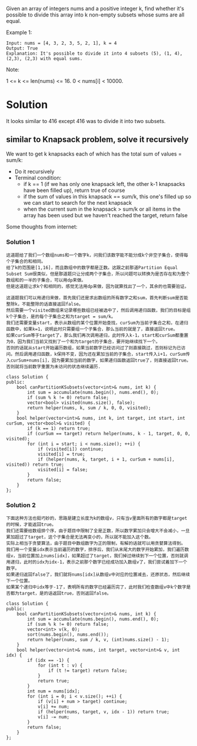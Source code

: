 Given an array of integers nums and a positive integer k, find whether it's possible to divide this array into k non-empty subsets whose sums are all equal.

Example 1:  

	Input: nums = [4, 3, 2, 3, 5, 2, 1], k = 4
	Output: True
	Explanation: It's possible to divide it into 4 subsets (5), (1, 4), (2,3), (2,3) with equal sums.

Note:

1 <= k <= len(nums) <= 16.
0 < nums[i] < 10000.

# Solution

It looks similar to 416 except 416 was to divide it into two subsets.

## similar to Knapsack problem, solve it recursively

We want to get k knapsacks each of which has the total sum of values = sum/k:  
+ Do it recursively
+ Terminal condition:
	+ if k == 1 (if we has only one knapsack left, the other k-1 knapsacks have been filled up), return true of course
	+ if the sum of values in this knapsack == sum/k, this one's filled up so we can start to search for the next knapsack
	+ when the current sum in the knapsack > sum/k or all items in the array has been used but we haven't reached the target, return false

Some thoughts from internet: 

### Solution 1 

	这道题给了我们一个数组nums和一个数字k，问我们该数字能不能分成k个非空子集合，使得每个子集合的和相同。
	给了k的范围是[1,16]，而且数组中的数字都是正数。这跟之前那道Partition Equal Subset Sum很类似，但是那道题只让分成两个子集合，所以问题可以转换为是否存在和为整个数组和的一半的子集合，可以用dp来做。
	但是这道题让求k个和相同的，感觉无法用dp来做，因为就算找出了一个，其余的也需要验证。

	这道题我们可以用递归来做，首先我们还是求出数组的所有数字之和sum，首先判断sum是否能整除k，不能整除的话直接返回false。
	然后需要一个visited数组来记录哪些数组已经被选中了，然后调用递归函数，我们的目标是组k个子集合，是的每个子集合之和为target = sum/k。
	我们还需要变量start，表示从数组的某个位置开始查找，curSum为当前子集合之和，在递归函数中，如果k=1，说明此时只需要组一个子集合，那么当前的就是了，直接返回true。
	如果curSum等于target了，那么我们再次调用递归，此时传入k-1，start和curSum都重置为0，因为我们当前又找到了一个和为target的子集合，要开始继续找下一个。
	否则的话就从start开始遍历数组，如果当前数字已经访问过了则直接跳过，否则标记为已访问。然后调用递归函数，k保持不变，因为还在累加当前的子集合，start传入i+1，curSum传入curSum+nums[i]，因为要累加当前的数字，如果递归函数返回true了，则直接返回true。否则就将当前数字重置为未访问的状态继续遍历.

	class Solution {
	public:
	    bool canPartitionKSubsets(vector<int>& nums, int k) {
	        int sum = accumulate(nums.begin(), nums.end(), 0);
	        if (sum % k != 0) return false;
	        vector<bool> visited(nums.size(), false);
	        return helper(nums, k, sum / k, 0, 0, visited);
	    }
	    bool helper(vector<int>& nums, int k, int target, int start, int curSum, vector<bool>& visited) {
	        if (k == 1) return true;
	        if (curSum == target) return helper(nums, k - 1, target, 0, 0, visited);
	        for (int i = start; i < nums.size(); ++i) {
	            if (visited[i]) continue;
	            visited[i] = true;
	            if (helper(nums, k, target, i + 1, curSum + nums[i], visited)) return true;
	            visited[i] = false;
	        }
	        return false;
	    }
	};

### Solution 2

	下面这种方法也挺巧妙的，思路是建立长度为k的数组v，只有当v里面所有的数字都是target的时候，才能返回true。
	我们还需要给数组排个序，由于题目中限制了全是正数，所以数字累加只会增大不会减小，一旦累加超过了target，这个子集合是无法再变小的，所以就不能加入这个数。
	实际上相当于贪婪算法，由于题目中数组数字为正的限制，有解的话就可以用贪婪算法得到。
	我们用一个变量idx表示当前遍历的数字，排序后，我们从末尾大的数字开始累加，我们遍历数组v，当前位置加上nums[idx]，如果超过了target，我们掉过继续到下一个位置，否则就调用递归，此时的idx为idx-1，表示之前那个数字已经成功加入数组v了，我们尝试着加下一个数字。
	如果递归返回false了，我们就将nums[idx]从数组v中对应的位置减去，还原状态，然后继续下一个位置。
	如果某个递归中idx等于-1了，表明所有的数字已经遍历完了，此时我们检查数组v中k个数字是否都为target，是的话返回true，否则返回false。

	class Solution {
	public:
	    bool canPartitionKSubsets(vector<int>& nums, int k) {
	        int sum = accumulate(nums.begin(), nums.end(), 0);
	        if (sum % k != 0) return false;
	        vector<int> v(k, 0);
	        sort(nums.begin(), nums.end());
	        return helper(nums, sum / k, v, (int)nums.size() - 1);
	    }
	    bool helper(vector<int>& nums, int target, vector<int>& v, int idx) {
	        if (idx == -1) {
	            for (int t : v) {
	                if (t != target) return false;
	            }
	            return true;
	        }
	        int num = nums[idx];
	        for (int i = 0; i < v.size(); ++i) {
	            if (v[i] + num > target) continue;
	            v[i] += num;
	            if (helper(nums, target, v, idx - 1)) return true;
	            v[i] -= num;
	        }
	        return false;
	    }
	};
